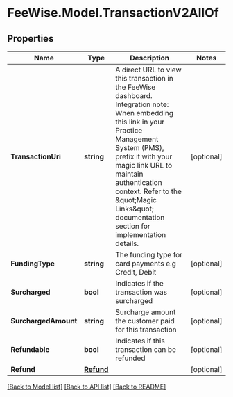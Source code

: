 # FeeWise.Model.TransactionV2AllOf

## Properties

Name | Type | Description | Notes
------------ | ------------- | ------------- | -------------
**TransactionUri** | **string** | A direct URL to view this transaction in the FeeWise dashboard.  Integration note: When embedding this link in your Practice Management System (PMS),   prefix it with your magic link URL to maintain authentication context. Refer to the \&quot;Magic Links\&quot; documentation section for implementation details.  | [optional] 
**FundingType** | **string** | The funding type for card payments e.g Credit, Debit | [optional] 
**Surcharged** | **bool** | Indicates if the transaction was surcharged | [optional] 
**SurchargedAmount** | **string** | Surcharge amount the customer paid for this transaction | [optional] 
**Refundable** | **bool** | Indicates if this transaction can be refunded | [optional] 
**Refund** | [**Refund**](Refund.md) |  | [optional] 

[[Back to Model list]](../README.md#documentation-for-models) [[Back to API list]](../README.md#documentation-for-api-endpoints) [[Back to README]](../README.md)


